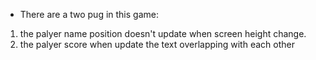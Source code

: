 - There are a two pug in this game:
1. the palyer name position doesn't update when screen height change.
2. the palyer score when update the text overlapping with each other